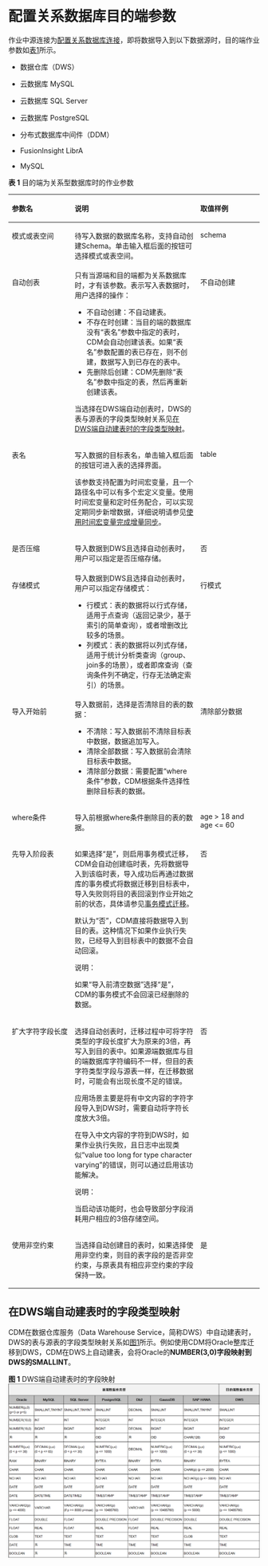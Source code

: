 # 配置关系数据库目的端参数<a name="dayu_01_0068"></a>

作业中源连接为[配置关系数据库连接](配置关系数据库连接.md)，即将数据导入到以下数据源时，目的端作业参数如[表1](#zh-cn_topic_0108275472_table5046103815165)所示。

-   数据仓库（DWS）
-   云数据库 MySQL
-   云数据库 SQL Server
-   云数据库 PostgreSQL
-   分布式数据库中间件（DDM）

-   FusionInsight LibrA

-   MySQL

**表 1**  目的端为关系型数据库时的作业参数

<a name="zh-cn_topic_0108275472_table5046103815165"></a>
<table><thead align="left"><tr id="zh-cn_topic_0108275472_row585315215165"><th class="cellrowborder" valign="top" width="25%" id="mcps1.2.4.1.1"><p id="zh-cn_topic_0108275472_p1626397215165"><a name="zh-cn_topic_0108275472_p1626397215165"></a><a name="zh-cn_topic_0108275472_p1626397215165"></a>参数名</p>
</th>
<th class="cellrowborder" valign="top" width="50%" id="mcps1.2.4.1.2"><p id="zh-cn_topic_0108275472_p4231334915165"><a name="zh-cn_topic_0108275472_p4231334915165"></a><a name="zh-cn_topic_0108275472_p4231334915165"></a>说明</p>
</th>
<th class="cellrowborder" valign="top" width="25%" id="mcps1.2.4.1.3"><p id="zh-cn_topic_0108275472_p482921015165"><a name="zh-cn_topic_0108275472_p482921015165"></a><a name="zh-cn_topic_0108275472_p482921015165"></a>取值样例</p>
</th>
</tr>
</thead>
<tbody><tr id="zh-cn_topic_0108275472_row3619943316154"><td class="cellrowborder" valign="top" width="25%" headers="mcps1.2.4.1.1 "><p id="zh-cn_topic_0108275472_p621248516154"><a name="zh-cn_topic_0108275472_p621248516154"></a><a name="zh-cn_topic_0108275472_p621248516154"></a>模式或表空间</p>
</td>
<td class="cellrowborder" valign="top" width="50%" headers="mcps1.2.4.1.2 "><p id="zh-cn_topic_0108275472_p3344924916154"><a name="zh-cn_topic_0108275472_p3344924916154"></a><a name="zh-cn_topic_0108275472_p3344924916154"></a>待写入数据的数据库名称，支持自动创建Schema。单击输入框后面的按钮可选择模式或表空间。</p>
</td>
<td class="cellrowborder" valign="top" width="25%" headers="mcps1.2.4.1.3 "><p id="zh-cn_topic_0108275472_p2503467416154"><a name="zh-cn_topic_0108275472_p2503467416154"></a><a name="zh-cn_topic_0108275472_p2503467416154"></a>schema</p>
</td>
</tr>
<tr id="zh-cn_topic_0108275472_row3252957517235"><td class="cellrowborder" valign="top" width="25%" headers="mcps1.2.4.1.1 "><p id="zh-cn_topic_0108275472_p1764993917235"><a name="zh-cn_topic_0108275472_p1764993917235"></a><a name="zh-cn_topic_0108275472_p1764993917235"></a>自动创表</p>
</td>
<td class="cellrowborder" valign="top" width="50%" headers="mcps1.2.4.1.2 "><div class="p" id="zh-cn_topic_0108275472_p2035898817235"><a name="zh-cn_topic_0108275472_p2035898817235"></a><a name="zh-cn_topic_0108275472_p2035898817235"></a>只有当源端和目的端都为关系数据库时，才有该参数。表示写入表数据时，用户选择的操作：<a name="zh-cn_topic_0108275472_ul12109569172733"></a><a name="zh-cn_topic_0108275472_ul12109569172733"></a><ul id="zh-cn_topic_0108275472_ul12109569172733"><li>不自动创建：不自动建表。</li><li>不存在时创建：当目的端的数据库没有<span class="parmname" id="zh-cn_topic_0108275472_parmname42948736113514"><a name="zh-cn_topic_0108275472_parmname42948736113514"></a><a name="zh-cn_topic_0108275472_parmname42948736113514"></a>“表名”</span>参数中指定的表时，CDM会自动创建该表。如果<span class="parmname" id="zh-cn_topic_0108275472_parmname13354101333310"><a name="zh-cn_topic_0108275472_parmname13354101333310"></a><a name="zh-cn_topic_0108275472_parmname13354101333310"></a>“表名”</span>参数配置的表已存在，则不创建，数据写入到已存在的表中。</li><li>先删除后创建：CDM先删除<span class="parmname" id="zh-cn_topic_0108275472_parmname55972483114928"><a name="zh-cn_topic_0108275472_parmname55972483114928"></a><a name="zh-cn_topic_0108275472_parmname55972483114928"></a>“表名”</span>参数中指定的表，然后再重新创建该表。</li></ul>
</div>
<p id="zh-cn_topic_0108275472_p030539946"><a name="zh-cn_topic_0108275472_p030539946"></a><a name="zh-cn_topic_0108275472_p030539946"></a>当选择在DWS端自动创表时，DWS的表与源表的字段类型映射关系见<a href="#zh-cn_topic_0108275472_section1410713417473">在DWS端自动建表时的字段类型映射</a>。</p>
</td>
<td class="cellrowborder" valign="top" width="25%" headers="mcps1.2.4.1.3 "><p id="zh-cn_topic_0108275472_p3846533717235"><a name="zh-cn_topic_0108275472_p3846533717235"></a><a name="zh-cn_topic_0108275472_p3846533717235"></a>不自动创建</p>
</td>
</tr>
<tr id="zh-cn_topic_0108275472_row4012116315165"><td class="cellrowborder" valign="top" width="25%" headers="mcps1.2.4.1.1 "><p id="zh-cn_topic_0108275472_p2858877215165"><a name="zh-cn_topic_0108275472_p2858877215165"></a><a name="zh-cn_topic_0108275472_p2858877215165"></a>表名</p>
</td>
<td class="cellrowborder" valign="top" width="50%" headers="mcps1.2.4.1.2 "><p id="zh-cn_topic_0108275472_p3398923015165"><a name="zh-cn_topic_0108275472_p3398923015165"></a><a name="zh-cn_topic_0108275472_p3398923015165"></a>写入数据的目标表名，单击输入框后面的按钮可进入表的选择界面。</p>
<p id="zh-cn_topic_0108275442_p1210244910548"><a name="zh-cn_topic_0108275442_p1210244910548"></a><a name="zh-cn_topic_0108275442_p1210244910548"></a>该参数支持配置为时间宏变量，且一个路径名中可以有多个宏定义变量。使用时间宏变量和定时任务配合，可以实现定期同步新增数据，详细说明请参见<a href="使用时间宏变量完成增量同步.md">使用时间宏变量完成增量同步</a>。</p>
</td>
<td class="cellrowborder" valign="top" width="25%" headers="mcps1.2.4.1.3 "><p id="zh-cn_topic_0108275472_p166427315165"><a name="zh-cn_topic_0108275472_p166427315165"></a><a name="zh-cn_topic_0108275472_p166427315165"></a>table</p>
</td>
</tr>
<tr id="zh-cn_topic_0108275472_row41161726145914"><td class="cellrowborder" valign="top" width="25%" headers="mcps1.2.4.1.1 "><p id="zh-cn_topic_0108275472_p1311632605910"><a name="zh-cn_topic_0108275472_p1311632605910"></a><a name="zh-cn_topic_0108275472_p1311632605910"></a>是否压缩</p>
</td>
<td class="cellrowborder" valign="top" width="50%" headers="mcps1.2.4.1.2 "><p id="zh-cn_topic_0108275472_p10116182617598"><a name="zh-cn_topic_0108275472_p10116182617598"></a><a name="zh-cn_topic_0108275472_p10116182617598"></a>导入数据到DWS且选择自动创表时，用户可以指定是否压缩存储。</p>
</td>
<td class="cellrowborder" valign="top" width="25%" headers="mcps1.2.4.1.3 "><p id="zh-cn_topic_0108275472_p711632612593"><a name="zh-cn_topic_0108275472_p711632612593"></a><a name="zh-cn_topic_0108275472_p711632612593"></a>否</p>
</td>
</tr>
<tr id="zh-cn_topic_0108275472_row15851636125910"><td class="cellrowborder" valign="top" width="25%" headers="mcps1.2.4.1.1 "><p id="zh-cn_topic_0108275472_p28513645920"><a name="zh-cn_topic_0108275472_p28513645920"></a><a name="zh-cn_topic_0108275472_p28513645920"></a>存储模式</p>
</td>
<td class="cellrowborder" valign="top" width="50%" headers="mcps1.2.4.1.2 "><div class="p" id="zh-cn_topic_0108275472_p1185536115919"><a name="zh-cn_topic_0108275472_p1185536115919"></a><a name="zh-cn_topic_0108275472_p1185536115919"></a>导入数据到DWS且选择自动创表时，用户可以指定存储模式：<a name="zh-cn_topic_0108275472_ul8940124319413"></a><a name="zh-cn_topic_0108275472_ul8940124319413"></a><ul id="zh-cn_topic_0108275472_ul8940124319413"><li>行模式：表的数据将以行式存储，适用于点查询（返回记录少，基于索引的简单查询），或者增删改比较多的场景。</li><li>列模式：表的数据将以列式存储，适用于统计分析类查询（group、join多的场景），或者即席查询（查询条件列不确定，行存无法确定索引）的场景。</li></ul>
</div>
</td>
<td class="cellrowborder" valign="top" width="25%" headers="mcps1.2.4.1.3 "><p id="zh-cn_topic_0108275472_p14851936145917"><a name="zh-cn_topic_0108275472_p14851936145917"></a><a name="zh-cn_topic_0108275472_p14851936145917"></a>行模式</p>
</td>
</tr>
<tr id="zh-cn_topic_0108275472_row4729244132415"><td class="cellrowborder" valign="top" width="25%" headers="mcps1.2.4.1.1 "><p id="zh-cn_topic_0108275472_p4619228011189"><a name="zh-cn_topic_0108275472_p4619228011189"></a><a name="zh-cn_topic_0108275472_p4619228011189"></a>导入开始前</p>
</td>
<td class="cellrowborder" valign="top" width="50%" headers="mcps1.2.4.1.2 "><div class="p" id="zh-cn_topic_0108275472_p15435125215266"><a name="zh-cn_topic_0108275472_p15435125215266"></a><a name="zh-cn_topic_0108275472_p15435125215266"></a>导入数据前，选择是否清除目的表的数据：<a name="zh-cn_topic_0108275472_ul944616526261"></a><a name="zh-cn_topic_0108275472_ul944616526261"></a><ul id="zh-cn_topic_0108275472_ul944616526261"><li>不清除：写入数据前不清除目标表中数据，数据追加写入。</li><li>清除全部数据：写入数据前会清除目标表中数据。</li><li>清除部分数据：需要配置<span class="parmname" id="zh-cn_topic_0108275472_parmname1244625222619"><a name="zh-cn_topic_0108275472_parmname1244625222619"></a><a name="zh-cn_topic_0108275472_parmname1244625222619"></a>“where条件”</span>参数，CDM根据条件选择性删除目标表的数据。</li></ul>
</div>
</td>
<td class="cellrowborder" valign="top" width="25%" headers="mcps1.2.4.1.3 "><p id="zh-cn_topic_0108275472_p5729194462412"><a name="zh-cn_topic_0108275472_p5729194462412"></a><a name="zh-cn_topic_0108275472_p5729194462412"></a>清除部分数据</p>
</td>
</tr>
<tr id="zh-cn_topic_0108275472_row355852742511"><td class="cellrowborder" valign="top" width="25%" headers="mcps1.2.4.1.1 "><p id="zh-cn_topic_0108275472_p1574135813181"><a name="zh-cn_topic_0108275472_p1574135813181"></a><a name="zh-cn_topic_0108275472_p1574135813181"></a>where条件</p>
</td>
<td class="cellrowborder" valign="top" width="50%" headers="mcps1.2.4.1.2 "><p id="zh-cn_topic_0108275472_p13574125851814"><a name="zh-cn_topic_0108275472_p13574125851814"></a><a name="zh-cn_topic_0108275472_p13574125851814"></a>导入前根据where条件删除目的表的数据。</p>
</td>
<td class="cellrowborder" valign="top" width="25%" headers="mcps1.2.4.1.3 "><p id="zh-cn_topic_0108275472_p135601427132511"><a name="zh-cn_topic_0108275472_p135601427132511"></a><a name="zh-cn_topic_0108275472_p135601427132511"></a>age &gt; 18 and age &lt;= 60</p>
</td>
</tr>
<tr id="zh-cn_topic_0108275472_row1094865211712"><td class="cellrowborder" valign="top" width="25%" headers="mcps1.2.4.1.1 "><p id="zh-cn_topic_0108275472_p199486521677"><a name="zh-cn_topic_0108275472_p199486521677"></a><a name="zh-cn_topic_0108275472_p199486521677"></a>先导入阶段表</p>
</td>
<td class="cellrowborder" valign="top" width="50%" headers="mcps1.2.4.1.2 "><p id="zh-cn_topic_0108275472_p163315893317"><a name="zh-cn_topic_0108275472_p163315893317"></a><a name="zh-cn_topic_0108275472_p163315893317"></a>如果选择<span class="parmvalue" id="zh-cn_topic_0108275472_parmvalue81591521181115"><a name="zh-cn_topic_0108275472_parmvalue81591521181115"></a><a name="zh-cn_topic_0108275472_parmvalue81591521181115"></a>“是”</span>，则启用事务模式迁移，CDM会自动创建临时表，先将数据导入到该临时表，导入成功后再通过数据库的事务模式将数据迁移到目标表中，导入失败则将目的表回滚到作业开始之前的状态，具体请参见<a href="事务模式迁移.md">事务模式迁移</a>。</p>
<p id="zh-cn_topic_0108275472_p29271551220"><a name="zh-cn_topic_0108275472_p29271551220"></a><a name="zh-cn_topic_0108275472_p29271551220"></a>默认为<span class="parmvalue" id="zh-cn_topic_0108275472_parmvalue158316219124"><a name="zh-cn_topic_0108275472_parmvalue158316219124"></a><a name="zh-cn_topic_0108275472_parmvalue158316219124"></a>“否”</span>，CDM直接将数据导入到目的表。这种情况下如果作业执行失败，已经导入到目标表中的数据不会自动回滚。</p>
<div class="note" id="zh-cn_topic_0108275472_note68062920173"><a name="zh-cn_topic_0108275472_note68062920173"></a><a name="zh-cn_topic_0108275472_note68062920173"></a><span class="notetitle"> 说明： </span><div class="notebody"><p id="zh-cn_topic_0108275316_p938012916819"><a name="zh-cn_topic_0108275316_p938012916819"></a><a name="zh-cn_topic_0108275316_p938012916819"></a>如果<span class="parmname" id="zh-cn_topic_0108275316_parmname1499310421984"><a name="zh-cn_topic_0108275316_parmname1499310421984"></a><a name="zh-cn_topic_0108275316_parmname1499310421984"></a>“导入前清空数据”</span>选择<span class="parmvalue" id="zh-cn_topic_0108275316_parmvalue141497551082"><a name="zh-cn_topic_0108275316_parmvalue141497551082"></a><a name="zh-cn_topic_0108275316_parmvalue141497551082"></a>“是”</span>，CDM的事务模式不会回滚已经删除的数据。</p>
</div></div>
</td>
<td class="cellrowborder" valign="top" width="25%" headers="mcps1.2.4.1.3 "><p id="zh-cn_topic_0108275472_p4948155214718"><a name="zh-cn_topic_0108275472_p4948155214718"></a><a name="zh-cn_topic_0108275472_p4948155214718"></a>否</p>
</td>
</tr>
<tr id="zh-cn_topic_0108275472_row9839022184517"><td class="cellrowborder" valign="top" width="25%" headers="mcps1.2.4.1.1 "><p id="zh-cn_topic_0108275472_p1383912214520"><a name="zh-cn_topic_0108275472_p1383912214520"></a><a name="zh-cn_topic_0108275472_p1383912214520"></a>扩大字符字段长度</p>
</td>
<td class="cellrowborder" valign="top" width="50%" headers="mcps1.2.4.1.2 "><p id="zh-cn_topic_0108275472_p15131416140"><a name="zh-cn_topic_0108275472_p15131416140"></a><a name="zh-cn_topic_0108275472_p15131416140"></a>选择自动创表时，迁移过程中可将字符类型的字段长度扩大为原来的3倍，再写入到目的表中。如果源端数据库与目的端数据库字符编码不一样，但目的表字符类型字段与源表一样，在迁移数据时，可能会有出现长度不足的错误。</p>
<p id="zh-cn_topic_0108275472_p5790138192119"><a name="zh-cn_topic_0108275472_p5790138192119"></a><a name="zh-cn_topic_0108275472_p5790138192119"></a>应用场景主要是将有中文内容的字符字段导入到DWS时，需要自动将字符长度放大3倍。</p>
<p id="zh-cn_topic_0108275472_p112155705218"><a name="zh-cn_topic_0108275472_p112155705218"></a><a name="zh-cn_topic_0108275472_p112155705218"></a>在导入中文内容的字符到DWS时，如果作业执行失败，且日志中出现类似<span class="uicontrol" id="zh-cn_topic_0108275472_uicontrol7776598489"><a name="zh-cn_topic_0108275472_uicontrol7776598489"></a><a name="zh-cn_topic_0108275472_uicontrol7776598489"></a>“value too long for type character varying”</span>的错误，则可以通过启用该功能解决。</p>
<div class="note" id="zh-cn_topic_0108275472_note1956571515517"><a name="zh-cn_topic_0108275472_note1956571515517"></a><a name="zh-cn_topic_0108275472_note1956571515517"></a><span class="notetitle"> 说明： </span><div class="notebody"><p id="zh-cn_topic_0108275472_p11565171595516"><a name="zh-cn_topic_0108275472_p11565171595516"></a><a name="zh-cn_topic_0108275472_p11565171595516"></a>当启动该功能时，也会导致部分字段消耗用户相应的3倍存储空间。</p>
</div></div>
</td>
<td class="cellrowborder" valign="top" width="25%" headers="mcps1.2.4.1.3 "><p id="zh-cn_topic_0108275472_p118391922134515"><a name="zh-cn_topic_0108275472_p118391922134515"></a><a name="zh-cn_topic_0108275472_p118391922134515"></a>否</p>
</td>
</tr>
<tr id="zh-cn_topic_0108275472_row640517318403"><td class="cellrowborder" valign="top" width="25%" headers="mcps1.2.4.1.1 "><p id="zh-cn_topic_0108275472_p4407103164017"><a name="zh-cn_topic_0108275472_p4407103164017"></a><a name="zh-cn_topic_0108275472_p4407103164017"></a>使用非空约束</p>
</td>
<td class="cellrowborder" valign="top" width="50%" headers="mcps1.2.4.1.2 "><p id="zh-cn_topic_0108275472_p240712364010"><a name="zh-cn_topic_0108275472_p240712364010"></a><a name="zh-cn_topic_0108275472_p240712364010"></a>当选择自动创建目的表时，如果选择使用非空约束，则目的表字段的是否非空约束，与原表具有相应非空约束的字段保持一致。</p>
</td>
<td class="cellrowborder" valign="top" width="25%" headers="mcps1.2.4.1.3 "><p id="zh-cn_topic_0108275472_p1940743124010"><a name="zh-cn_topic_0108275472_p1940743124010"></a><a name="zh-cn_topic_0108275472_p1940743124010"></a>是</p>
</td>
</tr>
</tbody>
</table>

## 在DWS端自动建表时的字段类型映射<a name="zh-cn_topic_0108275472_section1410713417473"></a>

CDM在数据仓库服务（Data Warehouse Service，简称DWS）中自动建表时，DWS的表与源表的字段类型映射关系如[图1](#zh-cn_topic_0108275472_fig662181513539)所示。例如使用CDM将Oracle整库迁移到DWS，CDM在DWS上自动建表，会将Oracle的**NUMBER\(3,0\)**字段映射到DWS的**SMALLINT**。

**图 1**  DWS端自动建表时的字段映射<a name="zh-cn_topic_0108275472_fig662181513539"></a>  
![](figures/DWS端自动建表时的字段映射.png "DWS端自动建表时的字段映射")

